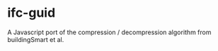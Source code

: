 # ifc-guid
A Javascript port of the compression / decompression algorithm from buildingSmart et al.

